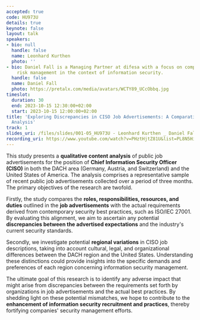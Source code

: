```yaml
---
accepted: true
code: HU973U
details: true
keynote: false
layout: talk
speakers:
- bio: null
  handle: false
  name: Leonhard Kurthen
  photo: ''
- bio: Daniel Fall is a Managing Partner at difesa with a focus on compliance and
    risk management in the context of information security.
  handle: false
  name: Daniel Fall
  photo: https://pretalx.com/media/avatars/WCTY89_UCcObbq.jpg
timeslot:
  duration: 30
  end: 2023-10-15 12:30:00+02:00
  start: 2023-10-15 12:00:00+02:00
title: 'Exploring Discrepancies in CISO Job Advertisements: A Comparative Content
  Analysis'
track: 1
slides_uri: /files/slides/001-05_HU973U - Leonhard Kurthen _ Daniel Fall_Exploring Discrepancies in CISO Job Advertisements.pdf
recording_uri: https://www.youtube.com/watch?v=PHztHjtZ81U&list=PL8N5HiRDvZ-dVdLNXf6kC3WDi8AWBS27g&index=6
---
```


This study presents a **qualitative content analysis** of public job advertisements for the position of **Chief Information Security Officer (CISO)** in both the DACH area (Germany, Austria, and Switzerland) and the United States of America.
The analysis comprises a representative sample of recent public job advertisements collected over a period of three months.
The primary objectives of the research are twofold.

Firstly, the study compares the **roles, responsibilities, resources, and duties** outlined in the **job advertisements** with the actual requirements derived from contemporary security best practices, such as ISO/IEC 27001.
By evaluating this alignment, we aim to ascertain any potential **discrepancies between the advertised expectations** and the industry's current security standards.

Secondly, we investigate potential **regional variations** in CISO job descriptions, taking into account cultural, legal, and organizational differences between the DACH region and the United States.
Understanding these distinctions could provide insights into the specific demands and preferences of each region concerning information security management.

The ultimate goal of this research is to identify any adverse impact that might arise from discrepancies between the requirements set forth by organizations in job advertisements and the actual best practices.
By shedding light on these potential mismatches, we hope to contribute to the **enhancement of information security recruitment and practices**, thereby fortifying companies' security management efforts.